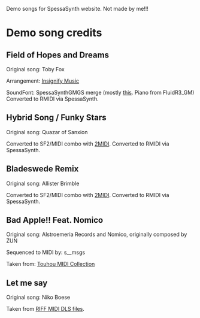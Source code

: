 Demo songs for SpessaSynth website. Not made by me!!!

# Demo song credits
## Field of Hopes and Dreams
Original song: Toby Fox

Arrangement: [Insignify Music](https://www.youtube.com/@InsignifyMusic/)

SoundFont: SpessaSynthGMGS merge (mostly [this](https://musical-artifacts.com/artifacts/1176). Piano from FluidR3_GM)
Converted to RMIDI via SpessaSynth.

## Hybrid Song / Funky Stars
Original song: Quazar of Sanxion

Converted to SF2/MIDI combo with [2MIDI](https://www.un4seen.com/2midi/).
Converted to RMIDI via SpessaSynth.

## Bladeswede Remix
Original song: Allister Brimble

Converted to SF2/MIDI combo with [2MIDI](https://www.un4seen.com/2midi/).
Converted to RMIDI via SpessaSynth.

## Bad Apple!! Feat. Nomico
Original song: Alstroemeria Records and Nomico, originally composed by ZUN

Sequenced to MIDI by: s__msgs

Taken from: [Touhou MIDI Collection](https://gamebanana.com/projects/35179)

## Let me say
Original song: Niko Boese

Taken from [RIFF MIDI DLS files](https://archive.org/details/RIFF-MIDI-DLS).